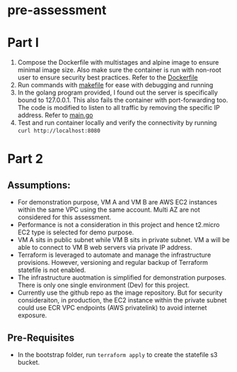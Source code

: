 # pre-assessment

# Part I
1. Compose the Dockerfile with multistages and alpine image to ensure minimal image size. Also make sure the container is run with non-root user to ensure security best practices. Refer to the [Dockerfile](./Dockerfile)
2. Run commands with [makefile](./Makefile) for ease with debugging and running
3. In the golang program provided, I found out the server is specifically bound to 127.0.0.1. This also fails the container with port-forwarding too. The code is modified to listen to all traffic by removing the specific IP address. Refer to [main.go](./main.go)
4. Test and run container locally and verify the connectivity by running `curl http://localhost:8080`

# Part 2
## Assumptions:
- For demonstration purpose, VM A and VM B are AWS EC2 instances within the same VPC using the same account. Multi AZ are not considered for this assessment.
- Performance is not a consideration in this project and hence t2.micro EC2 type is selected for demo purpose.
- VM A sits in public subnet while VM B sits in private subnet. VM a will be able to connect to VM B web servers via private IP address.
- Terraform is leveraged to automate and manage the infrastructure provisions. However, versioning and regular backup of Terraform statefile is not enabled.
- The infrastructure auotmation is simplified for demonstration purposes. There is only one single environment (Dev) for this project.
- Currently use the github repo as the image repository. But for security consideraiton, in production, the EC2 instance within the private subnet could use ECR VPC endpoints (AWS privatelink) to avoid internet exposure.


## Pre-Requisites
- In the bootstrap folder, run `terraform apply` to create the statefile s3 bucket.